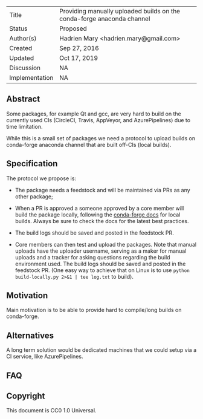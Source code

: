 
<table>
<tr><td> Title </td><td> Providing manually uploaded builds on the conda-forge anaconda channel</td>
<tr><td> Status </td><td> Proposed </td></tr>
<tr><td> Author(s) </td><td> Hadrien Mary &lt;hadrien.mary@gmail.com&gt;</td></tr>
<tr><td> Created </td><td> Sep 27, 2016</td></tr>
<tr><td> Updated </td><td> Oct 17, 2019</td></tr>
<tr><td> Discussion </td><td> NA </td></tr>
<tr><td> Implementation </td><td> NA </td></tr>
</table>

## Abstract

Some packages, for example Qt and gcc, are very hard to build on the currently used CIs (CircleCI, Travis, AppVeyor, and AzurePipelines) due to time limitation.

While this is a small set of packages we need a protocol to upload builds on conda-forge anaconda channel that are built off-CIs (local builds).

## Specification

The protocol we propose is:

- The package needs a feedstock and will be maintained via PRs as any other package;

- When a PR is approved a someone approved by a core member will build the package locally, following the [conda-forge docs](https://conda-forge.org/docs/maintainer/updating_pkgs.html#testing-changes-locally) for local builds. Always be sure to check the docs for the latest best practices.

- The build logs should be saved and posted in the feedstock PR.

- Core members can then test and upload the packages. Note that manual uploads have the uploader username, serving as a maker for manual uploads and a tracker for asking questions regarding the build environment used. The build logs should be saved and posted in the feedstock PR. (One easy way to achieve that on Linux is to use `python build-locally.py 2>&1 | tee log.txt` to build).

## Motivation

Main motivation is to be able to provide hard to compile/long builds on conda-forge.

## Alternatives

A long term solution would be dedicated machines that we could setup via a CI service, like AzurePipelines.

## FAQ


## Copyright

This document is CC0 1.0 Universal.